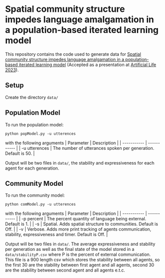 # Spatial community structure impedes language amalgamation in a population-based iterated learning model
This repository contains the code used to generate data for [Spatial community structure impedes language amalgamation in a population-based iterated learning model]([https://google.com](https://arxiv.org/abs/2305.11962)) (Accepted as a presentation at [Artificial Life 2023](https://2023.alife.org/)).
## Setup
Create the directory ```data/```
## Population Model
To run the population model:
```
python popModel.py -u utterences
```
with the following arguments
| Parameter      | Description |
| ----------- | ----------- |
| -u utterences     | The number of utterances spoken per generation. Default is 50.  |

Output will be two files in ```data/```, the stability and expressiveness for each agent for each generation.
## Community Model
To run the community model:
```
python comModel.py -u utterences
```
with the following arguments
| Parameter      | Description |
| ----------- | ----------- |
| -p percent     | The percent quantity of language being external. Default is 1.  |
| -s     | Spatial. Adds spatial structure to communities. Default is Off.  |
| -v     | Verbose. Adds more print tracking of agents communication, stability, expressiveness and timer. Default is Off.  |

Output will be two files in ```data/```. The average expressiveness and stability per generation as well as the final state of the model stored in a ```data/stabilityP.csv``` where P is the percent of external communication. This file is a 900 length csv which stores the stability between all agents, so the first 30 are the stability between first agent and all agents, second 30 are the stability between second agent and all agents e.t.c.
